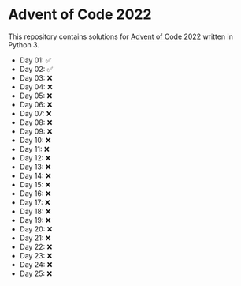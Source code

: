 # Advent of Code 2022

This repository contains solutions for [Advent of Code 2022](https://adventofcode.com/2022/) written in Python 3.

* Day 01: ✅
* Day 02: ✅
* Day 03: ❌
* Day 04: ❌
* Day 05: ❌
* Day 06: ❌
* Day 07: ❌
* Day 08: ❌
* Day 09: ❌
* Day 10: ❌
* Day 11: ❌
* Day 12: ❌
* Day 13: ❌
* Day 14: ❌
* Day 15: ❌
* Day 16: ❌
* Day 17: ❌
* Day 18: ❌
* Day 19: ❌
* Day 20: ❌
* Day 21: ❌
* Day 22: ❌
* Day 23: ❌
* Day 24: ❌
* Day 25: ❌
